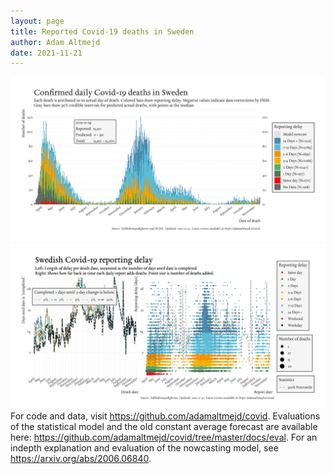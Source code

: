```yaml
---
layout: page
title: Reported Covid-19 deaths in Sweden
author: Adam Altmejd
date: 2021-11-21
---
```


![Graph of Swedish Covid-19 deaths with reporting delay.](deaths_lag_sweden_2021-11-21.png "Swedish Covid-19 deaths.")
![Graph of Swedish Covid-19 reporting delay in daily deaths.](lag_trend_sweden_2021-11-21.png "Trend in Swedish Covid-19 mortality reporting delay.")
For code and data, visit <https://github.com/adamaltmejd/covid>.
Evaluations of the statistical model and the old constant average forecast are available here: <https://github.com/adamaltmejd/covid/tree/master/docs/eval>.
For an indepth explanation and evaluation of the nowcasting model, see <https://arxiv.org/abs/2006.06840>.
